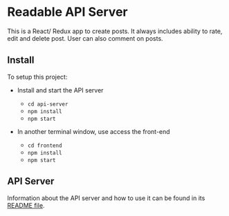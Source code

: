# Readable API Server

This is a React/ Redux app to create posts. It always includes ability to rate, edit and delete post. User can also comment on posts.

## Install

To setup this project:

* Install and start the API server
    - `cd api-server`
    - `npm install`
    - `npm start`

* In another terminal window, use access the front-end
    - `cd frontend`
    - `npm install`
    - `npm start`
    

## API Server

Information about the API server and how to use it can be found in its [README file](api-server/README.md).
